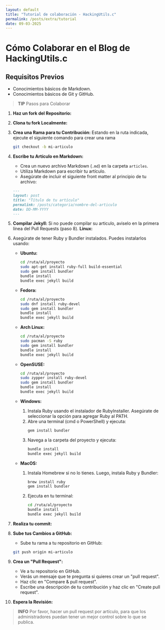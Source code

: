 ```yaml
---
layout: default
title: "Tutorial de colaboración - HackingUtils.c"
permalink: /posts/extra/tutorial
date: 09-03-2025
---
```


# Cómo Colaborar en el Blog de HackingUtils.c

## Requisitos Previos

* Conocimientos básicos de Markdown.
* Conocimientos básicos de Git y GitHub.

> **TIP** 
> Pasos para Colaborar

1.  **Haz un fork del Repositorio:**

2.  **Clona tu fork Localmente:**

3.  **Crea una Rama para tu Contribución:**
   Estando en la ruta indicada, ejecute el siguiente comando para crear una rama
    ```bash
    git checkout -b mi-articulo
    ```

4.  **Escribe tu Artículo en Markdown:**
    * Crea un nuevo archivo Markdown (`.md`) en la carpeta `articles`.
    * Utiliza Markdown para escribir tu artículo.
    * Asegúrate de incluir el siguiente front matter al principio de tu archivo:

    ```markdown
    ---
    layout: post
    title: "Título de tu artículo"
    permalink: /posts/categoria/nombre-del-articulo
    date: DD-MM-YYYY
    ---
    ```

5.  **Compilar Jekyll:**
   Si no puede compilar su articulo, aviselo en la primera línea del Pull Requests (paso 8).
   **Linux:**
   1. Asegúrate de tener Ruby y Bundler instalados. Puedes instalarlos usando:
      - **Ubuntu:**
         ```bash
         cd /ruta/al/proyecto
         sudo apt-get install ruby-full build-essential
         sudo gem install bundler
         bundle install
         bundle exec jekyll build
         ```

      - **Fedora:**
         ```bash
         cd /ruta/al/proyecto
         sudo dnf install ruby-devel
         sudo gem install bundler
         bundle install
         bundle exec jekyll build
         ```

      - **Arch Linux:**
         ```bash
         cd /ruta/al/proyecto
         sudo pacman -S ruby
         sudo gem install bundler
         bundle install
         bundle exec jekyll build
         ```

      - **OpenSUSE:**
         ```bash
         cd /ruta/al/proyecto
         sudo zypper install ruby-devel
         sudo gem install bundler
         bundle install
         bundle exec jekyll build
         ```
      - **Windows:**
        1. Instala Ruby usando el instalador de RubyInstaller. Asegúrate de seleccionar la opción para agregar Ruby al PATH.
        2. Abre una terminal (cmd o PowerShell) y ejecuta:
           ```bash
           gem install bundler
           ```
        3. Navega a la carpeta del proyecto y ejecuta:
           ```bash
           bundle install
           bundle exec jekyll build
           ```

      - **MacOS:**
        1. Instala Homebrew si no lo tienes. Luego, instala Ruby y Bundler:
           ```bash
           brew install ruby
           gem install bundler
           ```
        2. Ejecuta en tu terminal:
           ```bash
           cd /ruta/al/proyecto
           bundle install
           bundle exec jekyll build
           ```

6.  **Realiza tu commit:**

7.  **Sube tus Cambios a GitHub:**
    * Sube tu rama a tu repositorio en GitHub:

    ```bash
    git push origin mi-articulo
    ```

8.  **Crea un "Pull Request":**
    * Ve a tu repositorio en GitHub.
    * Verás un mensaje que te pregunta si quieres crear un "pull request".
    * Haz clic en "Compare & pull request".
    * Escribe una descripción de tu contribución y haz clic en "Create pull request".

9.  **Espera la Revisión:**

> **INFO**
Por favor, hacer un pull request por artículo, para que los administradores puedan tener un mejor control sobre lo que se publica.
